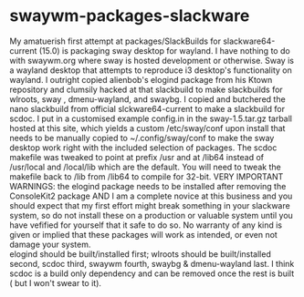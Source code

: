 # swaywm-packages-slackware
My amatuerish first attempt at packages/SlackBuilds for slackware64-current (15.0) is packaging sway desktop for wayland. I have nothing to do with swaywm.org where sway is hosted development or otherwise. Sway is a wayland desktop that attempts to reproduce i3 desktop's functionality on wayland. I outright copied alienbob's elogind package from his Ktown repository and clumsily hacked at that slackbuild to make slackbuilds for wlroots, sway , dmenu-wayland, and swaybg. I copied and butchered the nano slackbuild from official slckware64-current to make a slackbuild for scdoc. I put in a customised example config.in in the sway-1.5.tar.gz tarball hosted at this site, which yields a custom /etc/sway/conf upon install that needs to be manually copied to ~/.config/sway/conf to make the sway desktop work right with the included selection of packages. The scdoc makefile was tweaked to point at prefix /usr and at /lib64 instead of /usr/local and /local/lib which are the default. You will need to tweak the makefile back to /lib from /lib64 to compile for 32-bit. VERY IMPORTANT WARNINGS: the elogind package needs to be installed after removing the ConsoleKit2 package AND I am a complete novice at this business and you should expect that my first effort might break something in your slackware system, so do not install these on a production or valuable system until you have vefified for yourself that it safe to do so. No warranty of any kind is given or implied that these packages will work as intended, or even not damage your system.  
elogind should be built/installed first; wlroots should be built/installed second, scdoc third, swaywm fourth, swaybg & dmenu-wayland last. I think scdoc is a build only dependency and can be removed once the rest is built ( but I won't swear to it).
